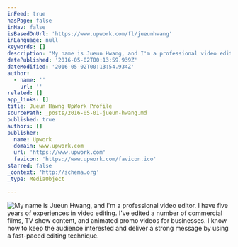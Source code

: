 ```yaml
---
inFeed: true
hasPage: false
inNav: false
isBasedOnUrl: 'https://www.upwork.com/fl/jueunhwang'
inLanguage: null
keywords: []
description: "My name is Jueun Hwang, and I'm a professional video editor. I have five years of experiences in video editing. I've edited a number of commercial films, TV show content, and animated promo videos for businesses. I know how to keep the audience interested and deliver a strong message by using a fast-paced editing technique."
datePublished: '2016-05-02T00:13:59.939Z'
dateModified: '2016-05-02T00:13:54.934Z'
author:
  - name: ''
    url: ''
related: []
app_links: []
title: Jueun Hawng UpWork Profile
sourcePath: _posts/2016-05-01-jueun-hwang.md
published: true
authors: []
publisher:
  name: Upwork
  domain: www.upwork.com
  url: 'https://www.upwork.com'
  favicon: 'https://www.upwork.com/favicon.ico'
starred: false
_context: 'http://schema.org'
_type: MediaObject

---
```

![My name is Jueun Hwang, and I'm a professional video editor. I have five years of experiences in video editing. I've edited a number of commercial films, TV show content, and animated promo videos for businesses. I know how to keep the audience interested and deliver a strong message by using a fast-paced editing technique.](https://s3-us-west-2.amazonaws.com/the-grid-img/p/ac64b68e21c2feb464e8cac0e30e0e8eb9f97329.png)